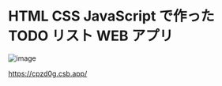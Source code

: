 # HTML CSS JavaScript で作った TODO リスト WEB アプリ

![image](https://user-images.githubusercontent.com/51395204/154409877-ed8643c2-cb6b-422f-9339-21e09176ac04.png)

https://cpzd0g.csb.app/
